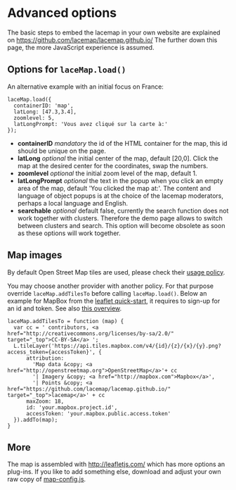 Advanced options
================

The basic steps to embed the lacemap in your own website are explained on https://github.com/lacemap/lacemap.github.io/
The further down this page, the more JavaScript experience is assumed.


Options for `laceMap.load()`
----------------------------

An alternative example with an initial focus on France:

    laceMap.load({
      containerID: 'map',
      latLong: [47.3,3.4],
      zoomlevel: 5,
      latLongPrompt: 'Vous avez cliqué sur la carte à:'
    });

* **containerID** *mandatory* the id of the HTML container for the map, this id should be unique on the page.
* **latLong** *optional* the initial center of the map, default \[20,0\].
  Click the map at the desired center for the coordinates, swap the numbers.
* **zoomlevel** *optional* the initial zoom level of the map, default 1.
* **latLongPrompt** *optional* the text in the popup when you click an empty area of the map, default 'You clicked the map at:'.
  The content and language of object popups is at the choice of the lacemap moderators, perhaps a local language and English.
* **searchable** *optional* default false, currently the search function does not work together with clusters.
  Therefore the demo page allows to switch between clusters and search.
  This option will become obsolete as soon as these options will work together.


Map images
----------

By default Open Street Map tiles are used, please check their [usage policy](http://wiki.openstreetmap.org/wiki/Tile_usage_policy).

You may choose another provider with another policy.
For that purpose override `laceMap.addTilesTo` before calling `laceMap.load()`.
Below an example for MapBox from the [leaflet quick-start](http://leafletjs.com/examples/quick-start.html),
it requires to sign-up for an id and token.
See also [this overview](http://leaflet-extras.github.io/leaflet-providers/preview/index.html).

    laceMap.addTilesTo = function (map) {
      var cc = ' contributors, <a href="http://creativecommons.org/licenses/by-sa/2.0/" target="_top">CC-BY-SA</a> ';
      L.tileLayer('https://api.tiles.mapbox.com/v4/{id}/{z}/{x}/{y}.png?access_token={accessToken}', {
          attribution:
            'Map data &copy; <a href="http://openstreetmap.org">OpenStreetMap</a>'+ cc
            '| Imagery &copy; <a href="http://mapbox.com">Mapbox</a>',
            '| Points &copy; <a href="https://github.com/lacemap/lacemap.github.io/" target="_top">lacemap</a>' + cc
          maxZoom: 18,
          id: 'your.mapbox.project.id',
          accessToken: 'your.mapbox.public.access.token'
      }).addTo(map);
    }


More
----

The map is assembled with http://leafletjs.com/ which has more options an plug-ins.
If you like to add something else, download and adjust your own raw copy of
[map-config.js](https://github.com/lacemap/lacemap.github.io/blob/master/map-config.html).
